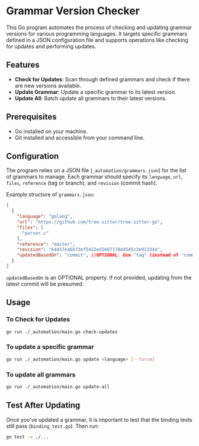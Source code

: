 # Grammar Version Checker

This Go program automates the process of checking and updating grammar versions for various programming languages. It targets specific grammars defined in a JSON configuration file and supports operations like checking for updates and performing updates.

## Features

- **Check for Updates**: Scan through defined grammars and check if there are new versions available.
- **Update Grammar**: Update a specific grammar to its latest version.
- **Update All**: Batch update all grammars to their latest versions.

## Prerequisites

- Go installed on your machine.
- Git installed and accessible from your command line.

## Configuration

The program relies on a JSON file (`_automation/grammars.json`) for the list of grammars to manage. Each grammar should specify its `language`, `url`, `files`, `reference` (tag or branch), and `revision` (commit hash).

Example structure of `grammars.json`:

```json
[
  {
    "language": "golang",
    "url": "https://github.com/tree-sitter/tree-sitter-go",
    "files": [
      "parser.c"
    ],
    "reference": "master",
    "revision": "64457ea6b73ef5422ed1687178d4545c3e91334a",
    "updatedBasedOn": "commit", //OPTIONAL: Use "tag" (instead of "commit") to restrict updates to the latest tag and not latest commit
  }
]
```

`updatedBasedOn` is an OPTIONAL property. If not provided, updating from the latest commit will be presumed.

## Usage 

### To Check for Updates

```bash
go run ./_automation/main.go check-updates
```

### To update a specific grammar
```bash
go run ./_automation/main.go update <language> [--force]
```

### To update all grammars
```bash
go run ./_automation/main.go update-all
```

## Test After Updating
Once you've updated a grammar, it is important to test that the binding tests still pass (`binding_test.go`). Then run:

```bash
go test -v ./...
```